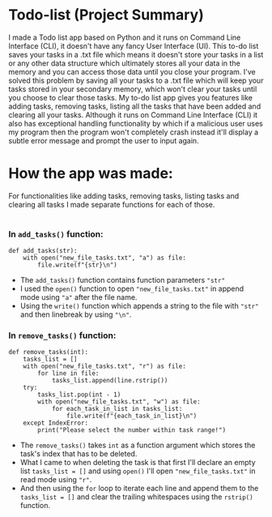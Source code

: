 # Todo-list (Project Summary)
I made a Todo list app based on Python and it runs on Command Line Interface (CLI), it doesn't have any fancy User Interface (UI).
This to-do list saves your tasks in a .txt file which means it doesn't store your tasks in a list or any other data structure which ultimately stores all your data in the memory and you can access those data until you close your program.
I've solved this problem by saving all your tasks to a .txt file which will keep your tasks stored in your secondary memory, which won't clear your tasks until you choose to clear those tasks.
My to-do list app gives you features like adding tasks, removing tasks, listing all the tasks that have been added and clearing all your tasks.
Although it runs on Command Line Interface (CLI) it also has exceptional handling functionality by which if a malicious user uses my program then the program won't completely crash instead it'll display a subtle error message and prompt the user to input again.

# How the app was made:
For functionalities like adding tasks, removing tasks, listing tasks and clearing all tasks I made separate functions for each of those.<br/><br/>
### **In `add_tasks()` function:**
```
def add_tasks(str):
    with open("new_file_tasks.txt", "a") as file:
        file.write(f"{str}\n")
```
* The `add_tasks()` function contains function parameters `"str"`
* I used the `open()` function to open `"new_file_tasks.txt"` in append mode using `"a"` after the file name.
* Using the `write()` function which appends a string to the file with `"str"` and then linebreak by using `"\n"`.

### **In `remove_tasks()` function:**
```
def remove_tasks(int):
    tasks_list = []
    with open("new_file_tasks.txt", "r") as file:
        for line in file:
            tasks_list.append(line.rstrip())
    try:
        tasks_list.pop(int - 1)
        with open("new_file_tasks.txt", "w") as file:
            for each_task_in_list in tasks_list:
                file.write(f"{each_task_in_list}\n")
    except IndexError:
        print("Please select the number within task range!")
```
* The `remove_tasks()` takes `int` as a function argument which stores the task's index that has to be deleted.
* What I came to when deleting the task is that first I'll declare an empty list `tasks_list = []` and using `open()` I'll open `"new_file_tasks.txt"` in read mode using `"r"`.
* And then using the `for` loop to iterate each line and append them to the `tasks_list = []` and clear the trailing whitespaces using the `rstrip()` function.
